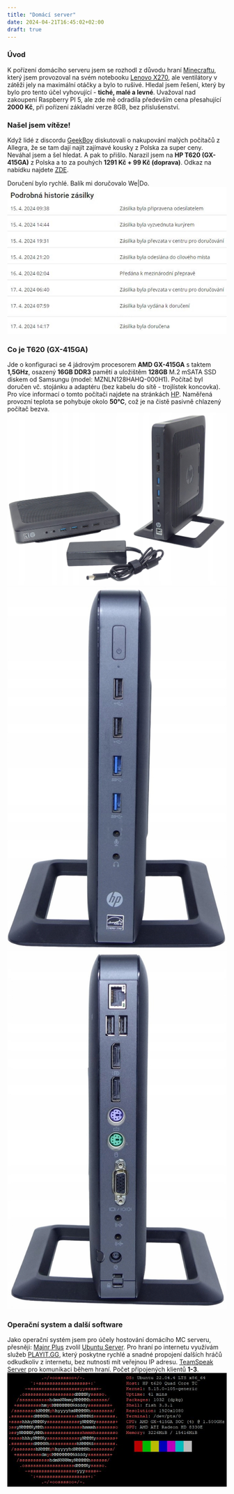 ```yaml
---
title: "Domácí server"
date: 2024-04-21T16:45:02+02:00
draft: true
---
```


### Úvod
K pořízení domácího serveru jsem se rozhodl z důvodu hraní [Minecraftu](https://www.minecraft.net/), který jsem provozoval na svém notebooku [Lenovo X270](/vybaveni/notebook/), ale ventilátory v zátěži jely na maximální otáčky a bylo to rušivé. Hledal jsem řešení, který by bylo pro tento účel vyhovující - **tiché, malé a levné**. Uvažoval nad zakoupení Raspberry PI 5, ale zde mě odradila především cena přesahující **2000 Kč**, při pořízení základní verze 8GB, bez příslušenství.

### Našel jsem vítěze!
Když lidé z discordu [GeekBoy](/zajimavosti/geekboy/) diskutovali o nakupování malých počítačů z Allegra, že se tam dají najít zajímavé kousky z Polska za super ceny. Neváhal jsem a šel hledat. A pak to přišlo. Narazil jsem na **HP T620 (GX-415GA)** z Polska a to za pouhých **1291 Kč + 99 Kč (doprava)**. Odkaz na nabídku najdete [ZDE](https://allegro.cz/nabidka/mini-pc-terminal-hp-t620-amd-gx-415ga-4x-cpu-16gb-128gb-ssd-vyprodej-15111538507).

Doručení bylo rychlé. Balík mi doručovalo We|Do.
![full](status.jpg)

### Co je T620 (GX-415GA)
Jde o konfiguraci se 4 jádrovým procesorem **AMD GX-415GA** s taktem **1,5GHz**, osazený **16GB DDR3** pamětí a uložištěm **128GB** M.2 mSATA SSD diskem od Samsungu (model: MZNLN128HAHQ-000H1). Počítač byl doručen vč. stojánku a adaptéru (bez kabelu do sítě - trojlístek koncovka). Pro více informací o tomto počítači najdete na stránkách [HP](https://support.hp.com/us-en/document/c04017240). Naměřená provozní teplota se pohybuje okolo **50°C**, což je na čistě pasivně chlazený počítač bezva.
![full](1.jpg)
![full](2.jpg)
![full](3.jpg)

### Operační system a další software
Jako operační systém jsem pro účely hostování domácího MC serveru, přesněji: [Majnr Plus](https://www.curseforge.com/minecraft/modpacks/majnr-plus) zvolil [Ubuntu Server](https://ubuntu.com/download/server). Pro hraní po internetu využívám služeb [PLAYIT.GG](https://playit.gg/), který poskytne rychlé a snadné propojení dalších hráčů odkudkoliv z internetu, bez nutnosti mít veřejnou IP adresu. [TeamSpeak Server](https://teamspeak.com/) pro komunikaci během hraní. Počet připojených klientů **1-3**.
![full](specs.jpg)